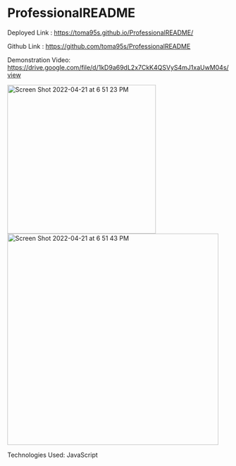 # ProfessionalREADME

Deployed Link : https://toma95s.github.io/ProfessionalREADME/

Github Link : https://github.com/toma95s/ProfessionalREADME

Demonstration Video: https://drive.google.com/file/d/1kD9a69dL2x7CkK4QSVyS4mJ1xaUwM04s/view

<img width="337" alt="Screen Shot 2022-04-21 at 6 51 23 PM" src="https://user-images.githubusercontent.com/101033224/164581054-68d0a05a-7cb1-4c42-9973-a17209fbaa3d.png">

<img width="479" alt="Screen Shot 2022-04-21 at 6 51 43 PM" src="https://user-images.githubusercontent.com/101033224/164581117-b65527d1-afd2-4b0c-ad8f-d66da5a6341a.png">

Technologies Used: JavaScript

